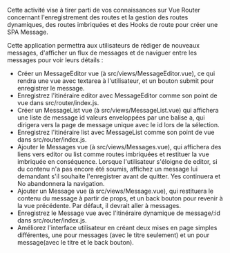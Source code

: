 Cette activité vise à tirer parti de vos connaissances sur Vue Router concernant l'enregistrement des routes et la gestion des routes dynamiques, des routes imbriquées et des Hooks de route pour créer une SPA Message. 

Cette application permettra aux utilisateurs de rédiger de nouveaux messages, d'afficher un flux de messages et de naviguer entre les messages pour voir leurs détails :
			
- Créer un MessageEditor vue (à src/views/MessageEditor.vue), ce qui rendra une vue avec textarea à l'utilisateur, et un bouton submit  pour enregistrer le message.
- Enregistrez l'itinéraire editor  avec MessageEditor comme son point de vue dans src/router/index.js.
- Créer un MessageList vue (à src/views/MessageList.vue) qui affichera une liste de message id valeurs enveloppées par une balise a, qui dirigera vers la page de message unique avec le id lors de la sélection.
- Enregistrez l'itinéraire list  avec MessageList comme son point de vue dans src/router/index.js.
- Ajouter le Messages vue (à src/views/Messages.vue), qui affichera des liens vers editor ou list comme routes imbriquées et restituer la vue imbriquée en conséquence.
Lorsque l'utilisateur s'éloigne de editor, si du contenu n'a pas encore été soumis, affichez un message lui demandant s'il souhaite l'enregistrer avant de quitter. Yes continuera et No abandonnera la navigation.
- Ajouter un Message vue (à src/views/Message.vue), qui restituera le contenu du message à partir de props, et un back bouton pour revenir à la vue précédente. Par défaut, il devrait aller à messages.
- Enregistrez le Message vue avec l'itinéraire dynamique de message/:id dans src/router/index.js.
- Améliorez l'interface utilisateur en créant deux mises en page simples différentes, une pour messages (avec le titre seulement) et un pour message(avec le titre et le back bouton).